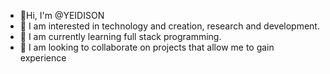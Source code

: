 - 👋Hi, I'm @YEIDISON
- 👀 I am interested in technology and creation, research and development.
- 🌱 I am currently learning full stack programming.
- 💞️ I am looking to collaborate on projects that allow me to gain experience 


<!---
YEIDISON/YEIDISON is a ✨ special ✨ repository because its `README.md` (this file) appears on your GitHub profile.
You can click the Preview link to take a look at your changes.
--->
